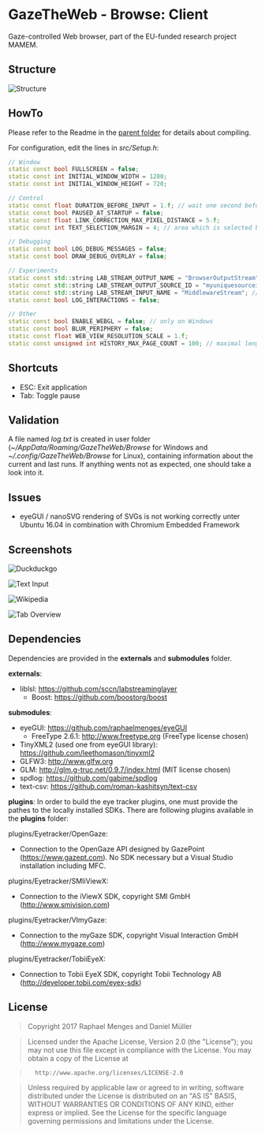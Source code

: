 # GazeTheWeb - Browse: Client
Gaze-controlled Web browser, part of the EU-funded research project MAMEM.

## Structure
![Structure](media/Structure.png)

## HowTo
Please refer to the Readme in the [parent folder](https://github.com/MAMEM/GazeTheWeb/tree/master/Browse) for details about compiling.

For configuration, edit the lines in _src/Setup.h_:
```C++
// Window
static const bool FULLSCREEN = false;
static const int INITIAL_WINDOW_WIDTH = 1280;
static const int INITIAL_WINDOW_HEIGHT = 720;

// Control
static const float DURATION_BEFORE_INPUT = 1.f; // wait one second before accepting input
static const bool PAUSED_AT_STARTUP = false;
static const float LINK_CORRECTION_MAX_PIXEL_DISTANCE = 5.f;
static const int TEXT_SELECTION_MARGIN = 4; // area which is selected before / after zoom coordinate in CEFPixels

// Debugging
static const bool LOG_DEBUG_MESSAGES = false;
static const bool DRAW_DEBUG_OVERLAY = false;

// Experiments
static const std::string LAB_STREAM_OUTPUT_NAME = "BrowserOutputStream";
static const std::string LAB_STREAM_OUTPUT_SOURCE_ID = "myuniquesourceid23443";
static const std::string LAB_STREAM_INPUT_NAME = "MiddlewareStream"; // may be set to same value as LAB_STREAM_OUTPUT_NAME to receive own events for debugging purposes
static const bool LOG_INTERACTIONS = false;

// Other
static const bool ENABLE_WEBGL = false; // only on Windows
static const bool BLUR_PERIPHERY = false;
static const float WEB_VIEW_RESOLUTION_SCALE = 1.f;
static const unsigned int HISTORY_MAX_PAGE_COUNT = 100; // maximal length of history
```

## Shortcuts
* ESC: Exit application
* Tab: Toggle pause

## Validation
A file named _log.txt_ is created in user folder (_~/AppData/Roaming/GazeTheWeb/Browse_ for Windows and _~/.config/GazeTheWeb/Browse_ for Linux), containing information about the current and last runs. If anything wents not as expected, one should take a look into it.

## Issues
* eyeGUI / nanoSVG rendering of SVGs is not working correctly unter Ubuntu 16.04 in combination with Chromium Embedded Framework

## Screenshots
![Duckduckgo](media/Screenshot-A.png)

![Text Input](media/Screenshot-B.png)

![Wikipedia](media/Screenshot-C.png)

![Tab Overview](media/Screenshot-D.png)

## Dependencies
Dependencies are provided in the __externals__ and __submodules__ folder.

__externals__:
* liblsl: https://github.com/sccn/labstreaminglayer
  * Boost: https://github.com/boostorg/boost
	
__submodules__:
* eyeGUI: https://github.com/raphaelmenges/eyeGUI
  * FreeType 2.6.1: http://www.freetype.org (FreeType license chosen)
* TinyXML2 (used one from eyeGUI library): https://github.com/leethomason/tinyxml2
* GLFW3: http://www.glfw.org
* GLM: http://glm.g-truc.net/0.9.7/index.html (MIT license chosen)
* spdlog: https://github.com/gabime/spdlog
* text-csv: https://github.com/roman-kashitsyn/text-csv

__plugins__:
In order to build the eye tracker plugins, one must provide the pathes to the locally installed SDKs. There are following plugins available in the __plugins__ folder:

plugins/Eyetracker/OpenGaze:
* Connection to the OpenGaze API designed by GazePoint (https://www.gazept.com). No SDK necessary but a Visual Studio installation including MFC.

plugins/Eyetracker/SMIiViewX:
* Connection to the iViewX SDK, copyright SMI GmbH (http://www.smivision.com)

plugins/Eyetracker/VImyGaze:
* Connection to the myGaze SDK, copyright Visual Interaction GmbH (http://www.mygaze.com)

plugins/Eyetracker/TobiiEyeX:
* Connection to Tobii EyeX SDK, copyright Tobii Technology AB (http://developer.tobii.com/eyex-sdk)

## License
>Copyright 2017 Raphael Menges and Daniel Müller

>Licensed under the Apache License, Version 2.0 (the "License"); you may not use this file except in compliance with the License. You may obtain a copy of the License at

>		http://www.apache.org/licenses/LICENSE-2.0

>Unless required by applicable law or agreed to in writing, software distributed under the License is distributed on an "AS IS" BASIS, WITHOUT WARRANTIES OR CONDITIONS OF ANY KIND, either express or implied. See the License for the specific language governing permissions and limitations under the License.
